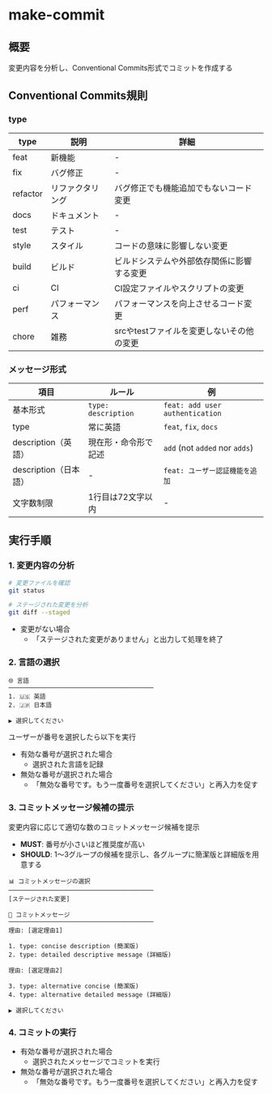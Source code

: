 # make-commit

## 概要

変更内容を分析し、Conventional Commits形式でコミットを作成する

## Conventional Commits規則

### type

| type | 説明 | 詳細 |
|---|---|---|
| feat | 新機能 | - |
| fix | バグ修正 | - |
| refactor | リファクタリング | バグ修正でも機能追加でもないコード変更 |
| docs | ドキュメント | - |
| test | テスト | - |
| style | スタイル | コードの意味に影響しない変更 |
| build | ビルド | ビルドシステムや外部依存関係に影響する変更 |
| ci | CI | CI設定ファイルやスクリプトの変更 |
| perf | パフォーマンス | パフォーマンスを向上させるコード変更 |
| chore | 雑務 | srcやtestファイルを変更しないその他の変更 |

### メッセージ形式

| 項目 | ルール | 例 |
|---|---|---|
| 基本形式 | `type: description` | `feat: add user authentication` |
| type | 常に英語 | `feat`, `fix`, `docs` |
| description（英語） | 現在形・命令形で記述 | `add` (not `added` nor `adds`) |
| description（日本語） | - | `feat: ユーザー認証機能を追加` |
| 文字数制限 | 1行目は72文字以内 | - |

## 実行手順

### 1. 変更内容の分析

```bash
# 変更ファイルを確認
git status

# ステージされた変更を分析
git diff --staged
```

- 変更がない場合
  - 「ステージされた変更がありません」と出力して処理を終了

### 2. 言語の選択

```text
🌐 言語
────────────────────────────────────────
1. 🇺🇸 英語
2. 🇯🇵 日本語

▶ 選択してください
```

ユーザーが番号を選択したら以下を実行

- 有効な番号が選択された場合
  - 選択された言語を記録
- 無効な番号が選択された場合
  - 「無効な番号です。もう一度番号を選択してください」と再入力を促す

### 3. コミットメッセージ候補の提示

変更内容に応じて適切な数のコミットメッセージ候補を提示

- **MUST**: 番号が小さいほど推奨度が高い
- **SHOULD**: 1〜3グループの候補を提示し、各グループに簡潔版と詳細版を用意する

```text
📊 コミットメッセージの選択
────────────────────────────────────────
[ステージされた変更]

💬 コミットメッセージ
────────────────────────────────────────
理由: [選定理由1]

1. type: concise description (簡潔版)
2. type: detailed descriptive message (詳細版)

理由: [選定理由2]

3. type: alternative concise (簡潔版)
4. type: alternative detailed message (詳細版)

▶ 選択してください
```

### 4. コミットの実行

- 有効な番号が選択された場合
  - 選択されたメッセージでコミットを実行
- 無効な番号が選択された場合
  - 「無効な番号です。もう一度番号を選択してください」と再入力を促す
